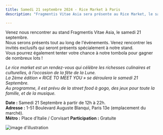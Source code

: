 ```yaml
---
title: Samedi 21 septembre 2024 - Rice Market à Paris 
description: "Fragmentis Vitae Asia sera présente au Rice Market, le samedi 21 septembre, de 12h à 22h."

---
```


Venez nous rencontrer au stand Fragmentis Vitae Asia, le samedi 21 septembre.<br>
Nous serons présents tout au long de l'événements. Venez rencontrer les invités exclusifs qui seront présents spécialement à notre stand.<br>
Vous pourrez également tenter votre chance à notre tombola pour gagner de nombreux lots !

*Le rice market est un rendez-vous qui célèbre les richesses culinaires et culturelles, à l’occasion de la fête de la Lune.*<br>
*La 2ème édition «  RICE TO MEET YOU » se déroulera le samedi 21 Septembre.*<br>
*Au programme, il est prévu de la street food à gogo, des jeux pour toute la famille, et de la musique.*

**Date :** Samedi 21 Septembre à partir de 12h à 22h.<br>
**Adresse :** 1-51 Boulevard Auguste Blanqui, Paris 13e (emplacement du marché).<br>
**Métro :** Place d’Italie / Corvisart
**Participation :** Gratuite

![image d'illustration](/images/events/rice-market.jpg)



